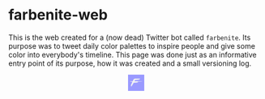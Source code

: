 # farbenite-web

This is the web created for a (now dead) Twitter bot called `farbenite`. Its purpose was to tweet daily color palettes to inspire people and give some color into everybody's timeline. This page was done just as an informative entry point of its purpose, how it was created and a small versioning log.

<p align="center">
  <img src="./public/favicon-32x32.png" />
</p>

